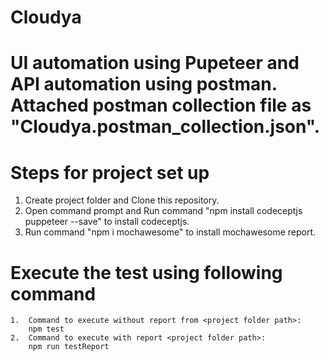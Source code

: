 # Cloudya

# UI automation using Pupeteer and API automation using postman. Attached postman collection file as "Cloudya.postman_collection.json". 

# Steps for project set up
1.	Create project folder and Clone this repository.
2.	Open command prompt and Run command "npm install codeceptjs puppeteer --save" to install codeceptjs.
3.	Run command "npm i mochawesome" to install mochawesome report.

# Execute the test using following command
    1.  Command to execute without report from <project folder path>:
        npm test
    2.  Command to execute with report <project folder path>:
        npm run testReport  
